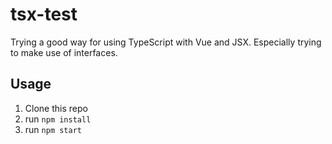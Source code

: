 # tsx-test
Trying a good way for using TypeScript with Vue and JSX. Especially trying to make use of interfaces.

## Usage

1.  Clone this repo
2.  run `npm install`
3.  run `npm start`

